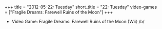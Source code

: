+++
title = "2012-05-22: Tuesday"
short_title = "22: Tuesday"
video-games = ["Fragile Dreams: Farewell Ruins of the Moon"]
+++


* Video Game: Fragile Dreams: Farewell Ruins of the Moon {Wii} /b/